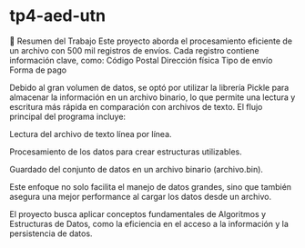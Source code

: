 # tp4-aed-utn
📄 Resumen del Trabajo
Este proyecto aborda el procesamiento eficiente de un archivo con 500 mil registros de envíos. Cada registro contiene información clave, como:
Código Postal
Dirección física
Tipo de envío
Forma de pago

Debido al gran volumen de datos, se optó por utilizar la librería Pickle para almacenar la información en un archivo binario, lo que permite una lectura y escritura más rápida en comparación con archivos de texto. El flujo principal del programa incluye:

Lectura del archivo de texto línea por línea.

Procesamiento de los datos para crear estructuras utilizables.

Guardado del conjunto de datos en un archivo binario (archivo.bin).

Este enfoque no solo facilita el manejo de datos grandes, sino que también asegura una mejor performance al cargar los datos desde un archivo.

El proyecto busca aplicar conceptos fundamentales de Algoritmos y Estructuras de Datos, como la eficiencia en el acceso a la información y la persistencia de datos.